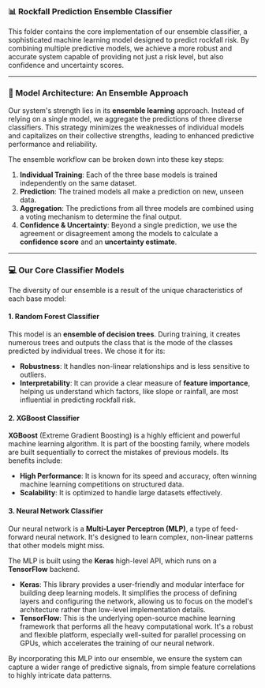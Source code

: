 ### 📊 Rockfall Prediction Ensemble Classifier

This folder contains the core implementation of our ensemble classifier, a sophisticated machine learning model designed to predict rockfall risk. By combining multiple predictive models, we achieve a more robust and accurate system capable of providing not just a risk level, but also confidence and uncertainty scores.

---

### 🧠 Model Architecture: An Ensemble Approach

Our system's strength lies in its **ensemble learning** approach. Instead of relying on a single model, we aggregate the predictions of three diverse classifiers. This strategy minimizes the weaknesses of individual models and capitalizes on their collective strengths, leading to enhanced predictive performance and reliability.

The ensemble workflow can be broken down into these key steps:

1.  **Individual Training**: Each of the three base models is trained independently on the same dataset.
2.  **Prediction**: The trained models all make a prediction on new, unseen data.
3.  **Aggregation**: The predictions from all three models are combined using a voting mechanism to determine the final output.
4.  **Confidence & Uncertainty**: Beyond a single prediction, we use the agreement or disagreement among the models to calculate a **confidence score** and an **uncertainty estimate**.

---

### 💻 Our Core Classifier Models

The diversity of our ensemble is a result of the unique characteristics of each base model:

#### 1. Random Forest Classifier

This model is an **ensemble of decision trees**. During training, it creates numerous trees and outputs the class that is the mode of the classes predicted by individual trees. We chose it for its:

* **Robustness**: It handles non-linear relationships and is less sensitive to outliers.
* **Interpretability**: It can provide a clear measure of **feature importance**, helping us understand which factors, like slope or rainfall, are most influential in predicting rockfall risk.

#### 2. XGBoost Classifier

**XGBoost** (Extreme Gradient Boosting) is a highly efficient and powerful machine learning algorithm. It is part of the boosting family, where models are built sequentially to correct the mistakes of previous models. Its benefits include:

* **High Performance**: It is known for its speed and accuracy, often winning machine learning competitions on structured data.
* **Scalability**: It is optimized to handle large datasets effectively.

#### 3. Neural Network Classifier

Our neural network is a **Multi-Layer Perceptron (MLP)**, a type of feed-forward neural network. It's designed to learn complex, non-linear patterns that other models might miss.

The MLP is built using the **Keras** high-level API, which runs on a **TensorFlow** backend.

* **Keras**: This library provides a user-friendly and modular interface for building deep learning models. It simplifies the process of defining layers and configuring the network, allowing us to focus on the model's architecture rather than low-level implementation details.
* **TensorFlow**: This is the underlying open-source machine learning framework that performs all the heavy computational work. It's a robust and flexible platform, especially well-suited for parallel processing on GPUs, which accelerates the training of our neural network.

By incorporating this MLP into our ensemble, we ensure the system can capture a wider range of predictive signals, from simple feature correlations to highly intricate data patterns.